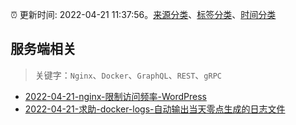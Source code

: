 :alarm_clock: 更新时间: 2022-04-21 11:37:56。[来源分类](../README.md)、[标签分类](../TAGS.md)、[时间分类](../TIMELINE.md)

## 服务端相关


> 关键字：`Nginx`、`Docker`、`GraphQL`、`REST`、`gRPC`



- [2022-04-21-nginx-限制访问频率-WordPress](https://www.v2ex.com/t/848402) 
- [2022-04-21-求助-docker-logs-自动输出当天零点生成的日志文件](https://www.v2ex.com/t/848389) 
